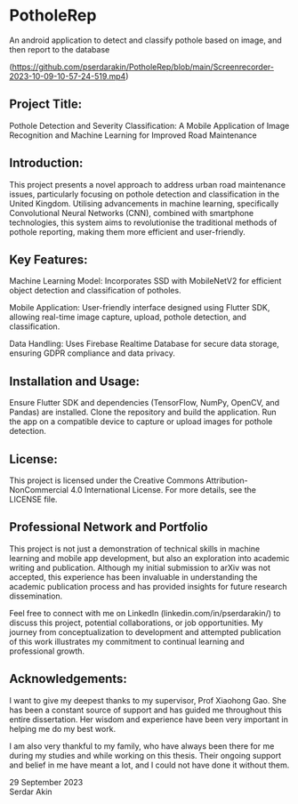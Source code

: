 # PotholeRep
An android application to detect and classify pothole based on image, and then report to the database

(https://github.com/pserdarakin/PotholeRep/blob/main/Screenrecorder-2023-10-09-10-57-24-519.mp4)

## Project Title: 
Pothole Detection and Severity Classification: A Mobile Application of Image Recognition and Machine Learning for Improved Road Maintenance

## Introduction:
This project presents a novel approach to address urban road maintenance issues, particularly focusing on pothole detection and classification in the United Kingdom. Utilising advancements in machine learning, specifically Convolutional Neural Networks (CNN), combined with smartphone technologies, this system aims to revolutionise the traditional methods of pothole reporting, making them more efficient and user-friendly​​.

## Key Features:
Machine Learning Model: Incorporates SSD with MobileNetV2 for efficient object detection and classification of potholes​​.

Mobile Application: User-friendly interface designed using Flutter SDK, allowing real-time image capture, upload, pothole detection, and classification​​.

Data Handling: Uses Firebase Realtime Database for secure data storage, ensuring GDPR compliance and data privacy​​.

## Installation and Usage:
Ensure Flutter SDK and dependencies (TensorFlow, NumPy, OpenCV, and Pandas) are installed.
Clone the repository and build the application.
Run the app on a compatible device to capture or upload images for pothole detection.

## License: 
This project is licensed under the Creative Commons Attribution-NonCommercial 4.0 International License. For more details, see the LICENSE file.

## Professional Network and Portfolio

This project is not just a demonstration of technical skills in machine learning and mobile app development, but also an exploration into academic writing and publication. Although my initial submission to arXiv was not accepted, this experience has been invaluable in understanding the academic publication process and has provided insights for future research dissemination. 

Feel free to connect with me on LinkedIn (linkedin.com/in/pserdarakin/) to discuss this project, potential collaborations, or job opportunities. My journey from conceptualization to development and attempted publication of this work illustrates my commitment to continual learning and professional growth.

## Acknowledgements:
I want to give my deepest thanks to my supervisor, Prof Xiaohong Gao. She has been a constant source of support and has guided me throughout this entire dissertation. Her wisdom and experience have been very important in helping me do my best work.

I am also very thankful to my family, who have always been there for me during my studies and while working on this thesis. Their ongoing support and belief in me have meant a lot, and I could not have done it without them.

29 September 2023 								
Serdar Akin



